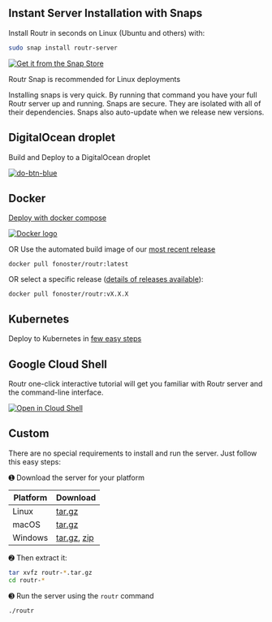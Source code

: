## Instant Server Installation with Snaps

Install Routr in seconds on Linux (Ubuntu and others) with:

```bash
sudo snap install routr-server
```

[![Get it from the Snap Store](https://snapcraft.io/static/images/badges/en/snap-store-black.svg)](https://snapcraft.io/routr-server)

Routr Snap is recommended for Linux deployments

Installing snaps is very quick. By running that command you have your full Routr server up and running. Snaps are secure. They are isolated with all of their dependencies. Snaps also auto-update when we release new versions.

## DigitalOcean droplet

Build and Deploy to a DigitalOcean droplet

[![do-btn-blue](https://user-images.githubusercontent.com/51996/58146107-50512580-7c1a-11e9-8ec9-e032ba387c2a.png)](https://github.com/fonoster/routr/tree/master/.digitalocean/README.md)

## Docker
[Deploy with docker compose](https://routr.io/docs/guides/running-with-docker-or-compose/)

[![Docker logo](https://d207aa93qlcgug.cloudfront.net/1.95.5.qa/img/nav/docker-logo-loggedout.png)](https://hub.docker.com/r/fonoster/routr/)

OR Use the automated build image of our [most recent release](https://hub.docker.com/r/fonoster/routr/)

```
docker pull fonoster/routr:latest
```

OR select a specific release ([details of releases available](https://github.com/fonoster/routr/releases)):
```
docker pull fonoster/routr:vX.X.X
```

## Kubernetes

Deploy to Kubernetes in [few easy steps](https://github.com/fonoster/routr/tree/master/.k8s/README.md)

## Google Cloud Shell

Routr one-click interactive tutorial will get you familiar with Routr server and the command-line interface.

[![Open in Cloud Shell](https://gstatic.com/cloudssh/images/open-btn.svg)](https://console.cloud.google.com/cloudshell/open?git_repo=https://github.com/fonoster/routr-walkthrough-tutorial&tutorial=tutorial.md)

## Custom

There are no special requirements to install and run the server. Just follow this easy steps:

&#10122; Download the server for your platform

| Platform | Download |
| -- | -- |
| Linux | [tar.gz](https://github.com/fonoster/routr/releases/download/1.0.0-rc5/routr-1.0.0-rc5_linux-x64_bin.tar.gz) |  
| macOS | [tar.gz](https://github.com/fonoster/routr/releases/download/1.0.0-rc5/routr-1.0.0-rc5_osx-x64_bin.tar.gz) |  
| Windows | [tar.gz](https://github.com/fonoster/routr/releases/download/1.0.0-rc5/routr-1.0.0-rc5_windows-x64_bin.tar.gz), [zip](https://github.com/fonoster/routr/releases/download/1.0.0-rc5/routr-1.0.0-rc5_windows-x64_bin.zip) |  

&#10123; Then extract it:

```bash
tar xvfz routr-*.tar.gz
cd routr-*
```

&#10124; Run the server using the `routr` command

```bash
./routr
```
